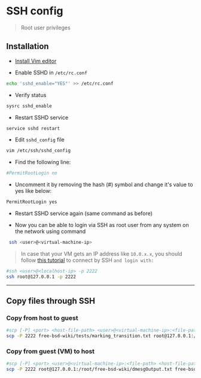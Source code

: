 # SSH config

> Root user privileges

## Installation

- [Install Vim editor](install_addons.md#vim-console)

- Enable SSHD in `/etc/rc.conf`

```bash
echo 'sshd_enable="YES"' >> /etc/rc.conf
```

- Verify status

```bash
sysrc sshd_enable
```

- Restart SSHD service

```bash
service sshd restart
```

- Edit `sshd_config` file

```bash
vim /etc/ssh/sshd_config
```

- Find the following line:

```bash
#PermitRootLogin no
```

- Uncomment it by removing the hash (#) symbol and change it's value to yes like below:

```bash
PermitRootLogin yes
```

- Restart SSHD service again (same command as before)

- Now you can be able to login via SSH as root user from any system on the network using command

```bash
 ssh <user>@<virtual-machine-ip>
```

> In case that your VM gets an IP address like `10.0.x.x`, you should follow [this tutorial](https://www.xmodulo.com/access-nat-guest-from-host-virtualbox.html) to connect by SSH `and login with:`

```bash
#ssh <user>@<localhost-ip> -p 2222
ssh root@127.0.0.1 -p 2222
```

---

## Copy files through SSH

### Copy from host to guest

```bash
#scp [-P] <port> <host-file-path> <user>@<virtual-machine-ip>:<file-path>
scp -P 2222 free-bsd-wiki/tests/marking_transition.txt root@127.0.0.1:/root/free-bsd-wiki/
```

### Copy from guest (VM) to host

```bash
#scp [-P] <port> <user>@<virtual-machine-ip>:<file-path> <host-file-path>
scp -P 2222 root@127.0.0.1:/root/free-bsd-wiki/dmesgOutput.txt free-bsd-wiki/tests/messages_$(date +"%Y-%m-%d_%H:%M")
```
